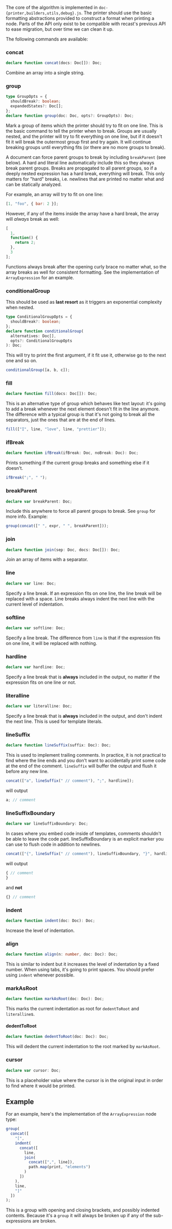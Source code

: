 The core of the algorithm is implemented in `doc-{printer,builders,utils,debug}.js`. The printer should use the basic formatting abstractions provided to construct a format when printing a node. Parts of the API only exist to be compatible with recast's previous API to ease migration, but over time we can clean it up.

The following commands are available:

### concat

```ts
declare function concat(docs: Doc[]): Doc;
```

Combine an array into a single string.

### group

```ts
type GroupOpts = {
  shouldBreak?: boolean;
  expandedStates?: Doc[];
};
declare function group(doc: Doc, opts?: GroupOpts): Doc;
```

Mark a group of items which the printer should try to fit on one line. This is the basic command to tell the printer when to break. Groups are usually nested, and the printer will try to fit everything on one line, but if it doesn't fit it will break the outermost group first and try again. It will continue breaking groups until everything fits (or there are no more groups to break).

A document can force parent groups to break by including `breakParent` (see below). A hard and literal line automatically include this so they always break parent groups. Breaks are propagated to all parent groups, so if a deeply nested expression has a hard break, everything will break. This only matters for "hard" breaks, i.e. newlines that are printed no matter what and can be statically analyzed.

For example, an array will try to fit on one line:

```js
[1, "foo", { bar: 2 }];
```

However, if any of the items inside the array have a hard break, the array will _always_ break as well:

```js
[
  1,
  function() {
    return 2;
  },
  3
];
```

Functions always break after the opening curly brace no matter what, so the array breaks as well for consistent formatting. See the implementation of `ArrayExpression` for an example.

### conditionalGroup

This should be used as **last resort** as it triggers an exponential complexity when nested.

```ts
type ConditionalGroupOpts = {
  shouldBreak?: boolean;
};
declare function conditionalGroup(
  alternatives: Doc[],
  opts?: ConditionalGroupOpts
): Doc;
```

This will try to print the first argument, if it fit use it, otherwise go to the next one and so on.

```js
conditionalGroup([a, b, c]);
```

### fill

```ts
declare function fill(docs: Doc[]): Doc;
```

This is an alternative type of group which behaves like text layout: it's going to add a break whenever the next element doesn't fit in the line anymore. The difference with a typical group is that it's not going to break all the separators, just the ones that are at the end of lines.

```js
fill(["I", line, "love", line, "prettier"]);
```

### ifBreak

```ts
declare function ifBreak(ifBreak: Doc, noBreak: Doc): Doc;
```

Prints something if the current group breaks and something else if it doesn't.

```js
ifBreak(";", " ");
```

### breakParent

```ts
declare var breakParent: Doc;
```

Include this anywhere to force all parent groups to break. See `group` for more info. Example:

```js
group(concat([" ", expr, " ", breakParent]));
```

### join

```ts
declare function join(sep: Doc, docs: Doc[]): Doc;
```

Join an array of items with a separator.

### line

```ts
declare var line: Doc;
```

Specify a line break. If an expression fits on one line, the line break will be replaced with a space. Line breaks always indent the next line with the current level of indentation.

### softline

```ts
declare var softline: Doc;
```

Specify a line break. The difference from `line` is that if the expression fits on one line, it will be replaced with nothing.

### hardline

```ts
declare var hardline: Doc;
```

Specify a line break that is **always** included in the output, no matter if the expression fits on one line or not.

### literalline

```ts
declare var literalline: Doc;
```

Specify a line break that is **always** included in the output, and don't indent the next line. This is used for template literals.

### lineSuffix

```ts
declare function lineSuffix(suffix: Doc): Doc;
```

This is used to implement trailing comments. In practice, it is not practical to find where the line ends and you don't want to accidentally print some code at the end of the comment. `lineSuffix` will buffer the output and flush it before any new line.

```js
concat(["a", lineSuffix(" // comment"), ";", hardline]);
```

will output

```js
a; // comment
```

### lineSuffixBoundary

```ts
declare var lineSuffixBoundary: Doc;
```

In cases where you embed code inside of templates, comments shouldn't be able to leave the code part. lineSuffixBoundary is an explicit marker you can use to flush code in addition to newlines.

```js
concat(["{", lineSuffix(" // comment"), lineSuffixBoundary, "}", hardline]);
```

will output

<!-- prettier-ignore -->
```js
{ // comment
}
```

and **not**

<!-- prettier-ignore -->
```js
{} // comment
```

### indent

```ts
declare function indent(doc: Doc): Doc;
```

Increase the level of indentation.

### align

```ts
declare function align(n: number, doc: Doc): Doc;
```

This is similar to indent but it increases the level of indentation by a fixed number. When using tabs, it's going to print spaces. You should prefer using `indent` whenever possible.

### markAsRoot

```ts
declare function markAsRoot(doc: Doc): Doc;
```

This marks the current indentation as root for `dedentToRoot` and `literalline`s.

#### dedentToRoot

```ts
declare function dedentToRoot(doc: Doc): Doc;
```

This will dedent the current indentation to the root marked by `markAsRoot`.

### cursor

```ts
declare var cursor: Doc;
```

This is a placeholder value where the cursor is in the original input in order to find where it would be printed.

## Example

For an example, here's the implementation of the `ArrayExpression` node type:

<!-- prettier-ignore -->
```js
group(
  concat([
    "[",
    indent(
      concat([
        line,
        join(
          concat([",", line]),
          path.map(print, "elements")
        )
      ])
    ),
    line,
    "]"
  ])
);
```

This is a group with opening and closing brackets, and possibly indented contents. Because it's a `group` it will always be broken up if any of the sub-expressions are broken.
